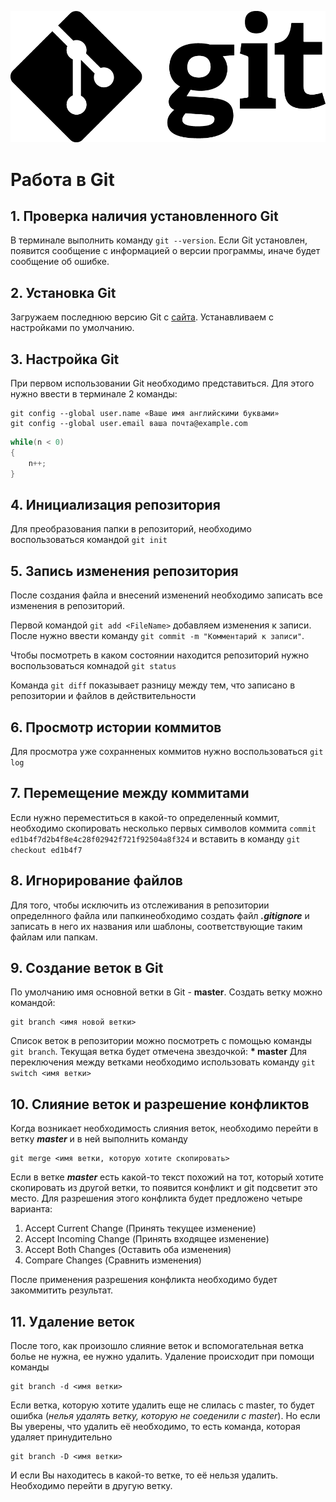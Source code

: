 ![Logo](Git-Logo-Black.png)
# Работа в Git

## 1. Проверка наличия установленного Git
В терминале выполнить команду `git --version`. 
Если Git установлен, появится сообщение с информацией о версии программы, иначе будет сообщение об ошибке.

## 2. Установка Git
Загружаем последнюю версию Git с [сайта](https://git-scm.com/downloads).
Устанавливаем с настройками по умолчанию.

## 3. Настройка Git
При первом использовании Git необходимо представиться.
Для этого нужно ввести в терминале 2 команды:
```
git config --global user.name «Ваше имя английскими буквами»
git config --global user.email ваша почта@example.com
```
```Java
while(n < 0)
{
    n++;
}
```

## 4. Инициализация репозитория
Для преобразования папки в репозиторий, необходимо воспользоваться командой `git init`

## 5. Запись изменения репозитория
После создания файла и внесений изменений необходимо записать все изменения в репозиторий.

Первой командой `git add <FileName>` добавляем изменения к записи. После нужно ввести команду `git commit -m "Комментарий к записи"`. 

Чтобы посмотреть в каком состоянии находится репозиторий нужно воспользоваться комнадой `git status`

Команда `git diff` показывает разницу между тем, что записано в репозитории и файлов в действительности

## 6. Просмотр истории коммитов
Для просмотра уже сохранненых коммитов нужно воспользоваться `git log`

## 7. Перемещение между коммитами
Если нужно переместиться в какой-то определенный коммит, необходимо скопировать несколько первых символов коммита `commit ed1b4f7d2b4f8e4c28f02942f721f92504a8f324` и вставить в команду `git checkout ed1b4f7`

## 8. Игнорирование файлов
Для того, чтобы исключить из отслеживания в репозитории определнного файла или папкинеобходимо создать файл ***.gitignore*** и записать в него их названия или шаблоны, соответствующие таким файлам или папкам.

## 9. Создание веток в Git
По умолчанию имя основной ветки в Git - **master**. 
Создать ветку можно командой:
```
git branch <имя новой ветки>
```
Список веток в репозитории можно посмотреть с помощью команды `git branch`. 
Текущая ветка будет отмечена звездочкой: **\* master**
Для переключения между ветками необходимо использовать команду `git switch <имя ветки>`

## 10. Слияние веток и разрешение конфликтов
Когда возникает необходимость слияния веток, необходимо перейти в ветку ***master*** и в ней выполнить команду 
```
git merge <имя ветки, которую хотите скопировать>
```
Если в ветке ***master*** есть какой-то текст похожий на тот, который хотите скопировать из другой ветки, то появится конфликт и git подсветит это место. Для разрешения этого конфликта будет предложено четыре варианта:
1. Accept Current Change (Принять текущее изменение)
2. Accept Incoming Change (Принять входящее изменение)
3. Accept Both Changes (Оставить оба изменения)
4. Compare Changes (Сравнить изменения)

После применения разрешения конфликта необходимо будет закоммитить результат.

## 11. Удаление веток
После того, как произошло слияние веток и вспомогательная ветка болье не нужна, ее нужно удалить. Удаление происходит при помощи команды 
```
git branch -d <имя ветки>
```
Если ветка, которую хотите удалить еще не слилась с master, то будет ошибка (*нелья удалять ветку, которую не соеденили с master*). Но если Вы уверены, что удалить её необходимо, то есть команда, которая удаляет принудительно 
```
git branch -D <имя ветки>
```
И если Вы находитесь в какой-то ветке, то её нельзя удалить. Необходимо перейти в другую ветку.